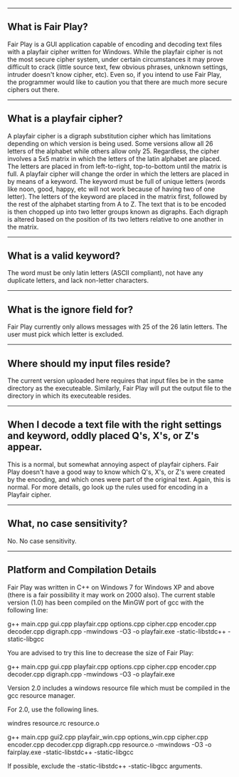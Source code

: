 ------------------
What is Fair Play?
------------------

Fair Play is a GUI application capable of encoding and decoding text files with a playfair cipher written for Windows. While the playfair cipher is not the most secure cipher system, under certain circumstances it may prove difficult to crack (little source text, few obvious phrases, unknown settings, intruder doesn't know cipher, etc). Even so, if you intend to use Fair Play, the programmer would like to caution you that there are much more secure ciphers out there. 

-------------------------
What is a playfair cipher?
-------------------------

A playfair cipher is a digraph substitution cipher which has limitations depending on which version is being used. Some versions allow all 26 letters of the alphabet while others allow only 25. Regardless, the cipher involves a 5x5 matrix in which the letters of the latin alphabet are placed. The letters are placed in from left-to-right, top-to-bottom until the matrix is full. A playfair cipher will change the order in which the letters are placed in by means of a keyword. The keyword must be full of unique letters (words like noon, good, happy, etc will not work because of having two of one letter). The letters of the keyword are placed in the matrix first, followed by the rest of the alphabet starting from A to Z. The text that is to be encoded is then chopped up into two letter groups known as digraphs. Each digraph is altered based on the position of its two letters relative to one another in the matrix.

------------------------
What is a valid keyword?
------------------------

The word must be only latin letters (ASCII compliant), not have any duplicate letters, and lack non-letter characters.

----------------------------
What is the ignore field for?
----------------------------

Fair Play currently only allows messages with 25 of the 26 latin letters. The user must pick which letter is excluded.

-----------------------------------
Where should my input files reside?
-----------------------------------

The current version uploaded here requires that input files be in the same directory as the executeable. Similarly, Fair Play will put the output file to the directory in which its executeable resides.

----------------------------------------------------------------------------------------------------
When I decode a text file with the right settings and keyword, oddly placed Q's, X's, or Z's appear.
----------------------------------------------------------------------------------------------------

This is a normal, but somewhat annoying aspect of playfair ciphers. Fair Play doesn't have a good way to know which Q's, X's, or Z's were created by the encoding, and which ones were part of the original text. Again, this is normal. For more details, go look up the rules used for encoding in a Playfair cipher.

--------------------------
What, no case sensitivity?
--------------------------

No. No case sensitivity.

--------------------------------
Platform and Compilation Details
--------------------------------

Fair Play was written in C++ on Windows 7 for Windows XP and above (there is a fair possibility it may work on 2000 also). The current stable version (1.0) has been compiled on the MinGW port of gcc with the following line: 

g++ main.cpp gui.cpp playfair.cpp options.cpp cipher.cpp encoder.cpp decoder.cpp digraph.cpp
 -mwindows -O3 -o playfair.exe -static-libstdc++ -static-libgcc
 
 You are advised to try this line to decrease the size of Fair Play:
 
 g++ main.cpp gui.cpp playfair.cpp options.cpp cipher.cpp encoder.cpp decoder.cpp digraph.cpp
 -mwindows -O3 -o playfair.exe
 
Version 2.0 includes a windows resource file which must be compiled in the gcc resource manager.

For 2.0, use the following lines.

windres resource.rc resource.o

g++ main.cpp gui2.cpp playfair_win.cpp options_win.cpp cipher.cpp encoder.cpp decoder.cpp digraph.cpp resource.o -mwindows -O3 -o fairplay.exe -static-libstdc++ -static-libgcc

If possible, exclude the -static-libstdc++ -static-libgcc arguments.
